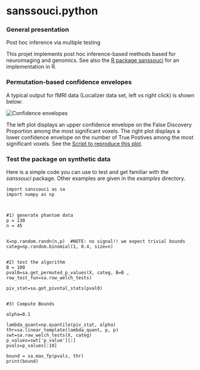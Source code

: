 # sanssouci.python

### General presentation

Post hoc inference via multiple testing

This projet implements post hoc inference-based methods based for neuroimaging and genomics. See also the [R package sanssouci](https://sanssouci-org.github.io/sanssouci/) for an implementation in R.

### Permutation-based confidence envelopes

A typical output for fMRI data (Localizer data set, left vs right click) is shown below:

![Confidence envelopes](img/confidence-envelopes.png)

The left plot displays an upper confidence envelope on the False Discovery Proportion among the most significant voxels. The right plot displays a lower confidence envelope on the number of True Postives among the most significant voxels. See the [Script to reproduce this plot](./examples/posthoc_fMRI.py).

### Test the package on synthetic data

Here is a simple code you can use to test and get familiar with the *sanssouci* package. Other examples are given in the *examples* directory.

```
import sanssouci as sa
import numpy as np



#1) generate phantom data
p = 130
n = 45


X=np.random.randn(n,p)  #NOTE: no signal!! we expect trivial bounds
categ=np.random.binomial(1, 0.4, size=n)


#2) test the algorithm
B = 100
pval0=sa.get_permuted_p_values(X, categ, B=B , row_test_fun=sa.row_welch_tests)

piv_stat=sa.get_pivotal_stats(pval0)


#3) Compute Bounds

alpha=0.1

lambda_quant=np.quantile(piv_stat, alpha)
thr=sa.linear_template(lambda_quant, p, p)
swt=sa.row_welch_tests(X, categ)
p_values=swt['p_value'][:]
pvals=p_values[:10]

bound = sa.max_fp(pvals, thr)
print(bound)

```
